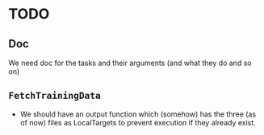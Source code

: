 # TODO

## Doc
We need doc for the tasks and their arguments (and what they do and so on)

## `FetchTrainingData`
* We should have an output function which (somehow) has the three (as
of now) files as LocalTargets to prevent execution if they already exist.
